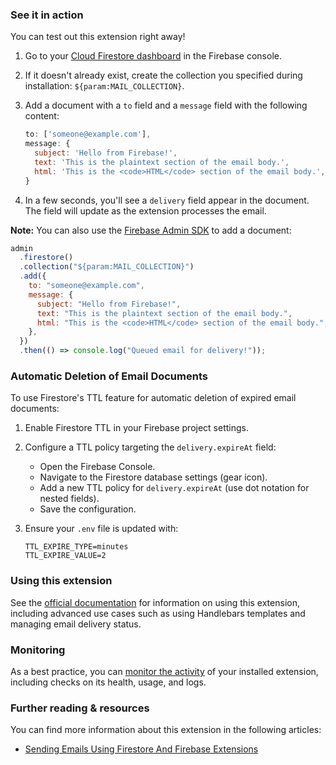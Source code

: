 ### See it in action

You can test out this extension right away!

1.  Go to your [Cloud Firestore dashboard](https://console.firebase.google.com/project/${param:PROJECT_ID}/firestore/data) in the Firebase console.

1.  If it doesn't already exist, create the collection you specified during installation: `${param:MAIL_COLLECTION}`.

1.  Add a document with a `to` field and a `message` field with the following content:

    ```js
    to: ['someone@example.com'],
    message: {
      subject: 'Hello from Firebase!',
      text: 'This is the plaintext section of the email body.',
      html: 'This is the <code>HTML</code> section of the email body.',
    }
    ```

1.  In a few seconds, you'll see a `delivery` field appear in the document. The field will update as the extension processes the email.

**Note:** You can also use the [Firebase Admin SDK][admin_sdk] to add a document:

```js
admin
  .firestore()
  .collection("${param:MAIL_COLLECTION}")
  .add({
    to: "someone@example.com",
    message: {
      subject: "Hello from Firebase!",
      text: "This is the plaintext section of the email body.",
      html: "This is the <code>HTML</code> section of the email body.",
    },
  })
  .then(() => console.log("Queued email for delivery!"));
```

### Automatic Deletion of Email Documents
To use Firestore's TTL feature for automatic deletion of expired email documents:

1. Enable Firestore TTL in your Firebase project settings.
2. Configure a TTL policy targeting the `delivery.expireAt` field:
   - Open the Firebase Console.
   - Navigate to the Firestore database settings (gear icon).
   - Add a new TTL policy for `delivery.expireAt` (use dot notation for nested fields).
   - Save the configuration.

3. Ensure your `.env` file is updated with:
   ```env
   TTL_EXPIRE_TYPE=minutes
   TTL_EXPIRE_VALUE=2

### Using this extension

See the [official documentation](https://firebase.google.com/docs/extensions/official/firestore-send-email) for information on using this extension, including advanced use cases such as using Handlebars templates and managing email delivery status.

### Monitoring

As a best practice, you can [monitor the activity](https://firebase.google.com/docs/extensions/manage-installed-extensions#monitor) of your installed extension, including checks on its health, usage, and logs.

[mail_collection]: https://console.firebase.google.com/project/_/firestore/data~2F${param:MAIL_COLLECTION}
[admin_sdk]: https://firebase.google.com/docs/admin/setup
[amp4email]: https://amp.dev/documentation/guides-and-tutorials/learn/email-spec/amp-email-format/
[handlebars]: https://handlebarsjs.com/

### Further reading & resources

You can find more information about this extension in the following articles:

- [Sending Emails Using Firestore And Firebase Extensions](https://invertase.link/Y6Nu)